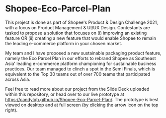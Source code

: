 # Shopee-Eco-Parcel-Plan
This project is done as part of Shopee's Product &amp; Design Challenge 2021, with a focus on Product Management & UI/UX Design. Contestants are tasked to propose a solution that focuses on (i) improving an existing feature OR (ii) creating a new feature that would enable Shopee to remain the leading e-commerce platform in your chosen market.

My team and I have proposed a new sustainable packaging product feature, namely the Eco Parcel Plan in our efforts to rebrand Shopee as Southeast Asia' leading e-commerce platform championing for sustainable business practices. Our team managed to clinch a spot in the Semi Finals, which is equivalent to the Top 30 teams out of over 700 teams that participated across Asia.

Feel free to read more about our project from the Slide Deck uploaded within this repository, or head over to our live prototype at https://candylqh.github.io/Shopee-Eco-Parcel-Plan/. The prototype is best viewed on desktop and at full screen (by clicking the arrow icon on the top right). 
